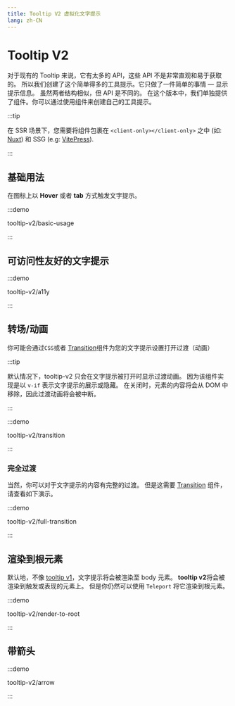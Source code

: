 ```yaml
---
title: Tooltip V2 虚拟化文字提示
lang: zh-CN
---
```


# Tooltip V2

对于现有的 Tooltip 来说，它有太多的 API，这些 API 不是非常直观和易于获取的。 所以我们创建了这个简单得多的工具提示。它只做了一件简单的事情 — 显示提示信息。 虽然两者结构相似，但 API 是不同的。 在这个版本中，我们单独提供了组件。你可以通过使用组件来创建自己的工具提示。

:::tip

在 SSR 场景下，您需要将组件包裹在 `<client-only></client-only>` 之中 (如: [Nuxt](https://nuxt.com/v3)) 和 SSG (e.g: [VitePress](https://vitepress.vuejs.org/)).

:::

## 基础用法

在图标上以 **Hover** 或者 **tab** 方式触发文字提示。

:::demo

tooltip-v2/basic-usage

:::

## 可访问性友好的文字提示

:::demo

tooltip-v2/a11y

:::

## 转场/动画

你可能会通过`CSS`或者 [Transition](https://vuejs.org/guide/built-ins/transition.html#transition)组件为您的文字提示设置打开过渡（动画）

:::tip

默认情况下，tooltip-v2 只会在文字提示被打开时显示过渡动画。 因为该组件实现是以 `v-if` 表示文字提示的展示或隐藏。 在关闭时，元素的内容将会从 DOM 中移除，因此过渡动画将会被中断。

:::

:::demo

tooltip-v2/transition

:::

### 完全过渡

当然，你可以对于文字提示的内容有完整的过渡。 但是这需要 [Transition](https://vuejs.org/guide/built-ins/transition.html#transition) 组件，请查看如下演示。

:::demo

tooltip-v2/full-transition

:::

## 渲染到根元素

默认地，不像 [tooltip v1](./tooltip.md)，文字提示将会被渲染至 body 元素。 **tooltip v2**将会被渲染到触发或表现的元素上。 但是你仍然可以使用 `Teleport` 将它渲染到根元素。

:::demo

tooltip-v2/render-to-root

:::

## 带箭头

:::demo

tooltip-v2/arrow

:::

<!-- ## Composing your own tooltip

## Tooltip V2 APIs

### Tooltip Root

### Tooltip Trigger

### Tooltip Content

### Tooltip Arrow

### Tooltip Reference -->
